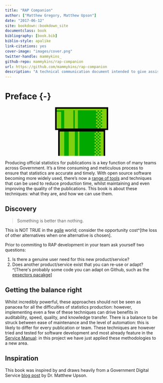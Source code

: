 ```yaml
--- 
title: "RAP Companion"
author: ["Matthew Gregory, Matthew Upson"]
date: "2017-06-12"
site: bookdown::bookdown_site
documentclass: book
bibliography: [book.bib]
biblio-style: apalike
link-citations: yes
cover-image: "images/cover.png"
twitter-handle: mammykins_
github-repo: mammykins/rap-companion
url: https://github.com/mammykins/rap-companion
description: "A technical communication document intended to give assistance to people developing a Reproducible Analytical Pipeline."
---
```


# Preface {-}

<a href="https://gdsdata.blog.gov.uk/2017/03/27/reproducible-analytical-pipeline/" target="_blank"><img src="images/cover.png" style="display: block; margin: auto;" /></a>

Producing official statistics for publications is a key function of many teams across Government. It’s a time consuming and meticulous process to ensure that statistics are accurate and timely. With open source software becoming more widely used, there’s now a [range of tools](https://www.gov.uk/service-manual/technology/choosing-technology-an-introduction) and techniques that can be used to reduce production time, whilst maintaining and even improving the quality of the publications. This book is about these techniques: what they are, and how we can use them.  

## Discovery

> Something is better than nothing. 

This is NOT TRUE in the [agile](https://en.wikipedia.org/wiki/Agile_software_development) world; consider the opportunity cost^[the loss of other alternatives when one alternative is chosen].  

Prior to commiting to RAP development in your team ask yourself two questions:  

1. Is there a genuine user need for this new product/service?
2. Does another product/service exist that you can re-use or adapt?^[There's probably some code you can adapt on Github, such as the [eesectors pacakge](https://github.com/ukgovdatascience/eesectors)]

## Getting the balance right

Whilst incredibly powerful, these approaches should not be seen as panacea for all the difficulties of statistics production: however, implementing even a few of these techniques can drive benefits in auditability, speed, quality, and knowledge transfer. There is a balance to be struck between ease of maintenance and the level of automation: this is likely to differ for every publication or team. These techniques are however tried and tested for software development and most already feature in the [Service Manual](https://www.gov.uk/service-manual/technology): in this project we have just applied these methodologies to a new area.

## Inspiration

This book was inspired by and draws heavily from a Government Digital Service [blog post](https://gdsdata.blog.gov.uk/2017/03/27/reproducible-analytical-pipeline/) by Dr. Matthew Upson.  
